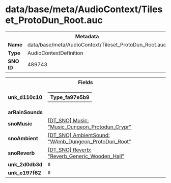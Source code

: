 <h1>data/base/meta/AudioContext/Tileset_ProtoDun_Root.auc</h1><table><tr><th colspan="100%">Metadata</th></tr><tr><td><b>Name</b></td><td>data/base/meta/AudioContext/Tileset_ProtoDun_Root.auc</td></tr><tr><td><b>Type</b></td><td>AudioContextDefinition</td></tr><tr><td><b>SNO ID</b></td><td>489743</td></tr></table>

<table><tr><th colspan="100%">Fields</th></tr><tr><td><b>unk_d110c10</b></td><td><table><tr><th colspan="100%">Type_fa97e5b9</th></tr></table>

</td></tr><tr><td><b>arRainSounds</b></td><td></td></tr><tr><td><b>snoMusic</b></td><td><a href="..\Music\Music_Dungeon_Protodun_Crypr.mus">[DT_SNO] Music: "Music_Dungeon_Protodun_Crypr"</a></td></tr><tr><td><b>snoAmbient</b></td><td><a href="..\AmbientSound\WAmb_Dungeon_ProtoDun_Root.ams">[DT_SNO] AmbientSound: "WAmb_Dungeon_ProtoDun_Root"</a></td></tr><tr><td><b>snoReverb</b></td><td><a href="..\Reverb\Reverb_Generic_Wooden_Hall.rev">[DT_SNO] Reverb: "Reverb_Generic_Wooden_Hall"</a></td></tr><tr><td><b>unk_2d0db3d</b></td><td><code>0</code></td></tr><tr><td><b>unk_e197f62</b></td><td><code>0</code></td></tr></table>

